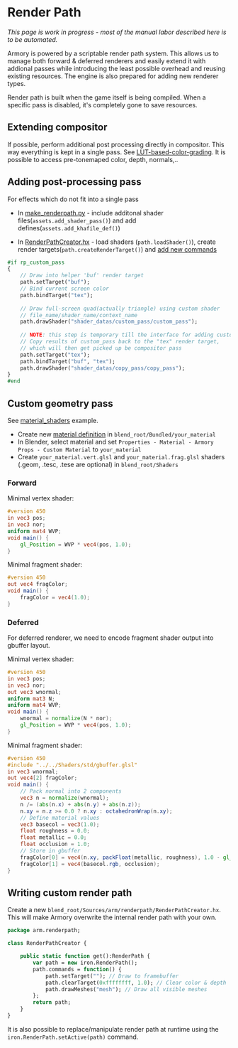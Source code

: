 # Render Path

*This page is work in progress - most of the manual labor described here is to be automated.*

Armory is powered by a scriptable render path system. This allows us to manage both forward & deferred renderers and easily extend it with addional passes while introducing the least possible overhead and reusing existing resources. The engine is also prepared for adding new renderer types.

Render path is built when the game itself is being compiled. When a specific pass is disabled, it's completely gone to save resources.

## Extending compositor

If possible, perform additional post processing directly in compositor. This way everything is kept in a single pass. See [LUT-based-color-grading](https://github.com/armory3d/armory/commit/42b0aaadeda67b2eabde0344ebbb100f18bd8e0d). It is possible to access pre-tonemaped color, depth, normals,..

## Adding post-processing pass

For effects which do not fit into a single pass

- In [make_renderpath.py](https://github.com/armory3d/armory/blob/master/blender/arm/make_renderpath.py) - include additonal shader files(`assets.add_shader_pass()`) and add defines(`assets.add_khafile_def()`)

- In [RenderPathCreator.hx](https://github.com/armory3d/armory/blob/master/Sources/armory/renderpath/RenderPathCreator.hx) - load shaders (`path.loadShader()`), create render targets(`path.createRenderTarget()`) and [add new commands](https://github.com/armory3d/armory/blob/master/Sources/armory/renderpath/RenderPathCreator.hx#L891)

```hx
#if rp_custom_pass
{
	// Draw into helper 'buf' render target
	path.setTarget("buf"); 
	// Bind current screen color
	path.bindTarget("tex");
	
	// Draw full-screen quad(actually triangle) using custom shader
	// file_name/shader_name/context_name
	path.drawShader("shader_datas/custom_pass/custom_pass");
	
	// NOTE: this step is temporary till the interface for adding custom passes improves
	// Copy results of custom_pass back to the "tex" render target,
	// which will then get picked up be compositor pass
	path.setTarget("tex");
	path.bindTarget("buf", "tex");
	path.drawShader("shader_datas/copy_pass/copy_pass");
}
#end
```

## Custom geometry pass

See [material_shaders](https://github.com/armory3d/armory_examples/tree/master/material_shaders) example.

- Create new [material definition](https://github.com/armory3d/armory_examples/blob/master/material_shaders/Bundled/MyMaterial/MyMaterial.arm) in `blend_root/Bundled/your_material`
- In Blender, select material and set `Properties - Material - Armory Props - Custom Material` to `your_material`
- Create `your_material.vert.glsl` and `your_material.frag.glsl` shaders (.geom, .tesc, .tese are optional) in `blend_root/Shaders`

### Forward

Minimal vertex shader:

```glsl
#version 450
in vec3 pos;
in vec3 nor;
uniform mat4 WVP;
void main() {
	gl_Position = WVP * vec4(pos, 1.0);
}
```

Minimal fragment shader:

```glsl
#version 450
out vec4 fragColor;
void main() {
	fragColor = vec4(1.0);
}
```

### Deferred

For deferred renderer, we need to encode fragment shader output into gbuffer layout.

Minimal vertex shader:

```glsl
#version 450
in vec3 pos;
in vec3 nor;
out vec3 wnormal;
uniform mat3 N;
uniform mat4 WVP;
void main() {
	wnormal = normalize(N * nor);
	gl_Position = WVP * vec4(pos, 1.0);
}
```

Minimal fragment shader:

```glsl
#version 450
#include "../../Shaders/std/gbuffer.glsl"
in vec3 wnormal;
out vec4[2] fragColor;
void main() {
	// Pack normal into 2 components
	vec3 n = normalize(wnormal);
	n /= (abs(n.x) + abs(n.y) + abs(n.z));
	n.xy = n.z >= 0.0 ? n.xy : octahedronWrap(n.xy);
	// Define material values
	vec3 basecol = vec3(1.0);
	float roughness = 0.0;
	float metallic = 0.0;
	float occlusion = 1.0;
	// Store in gbuffer
	fragColor[0] = vec4(n.xy, packFloat(metallic, roughness), 1.0 - gl_FragCoord.z);
	fragColor[1] = vec4(basecol.rgb, occlusion);
}
```

## Writing custom render path

Create a new `blend_root/Sources/arm/renderpath/RenderPathCreator.hx`. This will make Armory overwrite the internal render path with your own.

```hx
package arm.renderpath;

class RenderPathCreator {

	public static function get():RenderPath {
		var path = new iron.RenderPath();
		path.commands = function() {
			path.setTarget(""); // Draw to framebuffer
			path.clearTarget(0xffffffff, 1.0); // Clear color & depth
			path.drawMeshes("mesh"); // Draw all visible meshes
		};
		return path;
	}
}
```

It is also possible to replace/manipulate render path at runtime using the `iron.RenderPath.setActive(path)` command.
